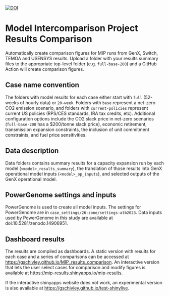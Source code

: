 [![DOI](https://zenodo.org/badge/679337145.svg)](https://doi.org/10.5281/zenodo.14907273)

# Model Intercomparison Project Results Comparison

Automatically create comparison figures for MIP runs from GenX, Switch, TEMOA and USENSYS results. Upload a folder with your results summary files to the appropriate top-level folder (e.g. `full-base-200`) and a GitHub Action will create comparison figures.

## Case name convention

The folders with model results for each case either start with `full` (52-weeks of hourly data) or `20-week`. Folders with `base` represent a net-zero CO2 emission scenario, and folders with `current-policies` represent current US policies (RPS/CES standards, IRA tax credits, etc). Additional configuration options include the CO2 slack price in net-zero scenarios (`full-base-200` has a $200/tonne slack price), economic retirement, transmission expansion constraints, the inclusion of unit commitment constraints, and fuel price sensitivities.

## Data description

Data folders contains summary results for a capacity expansion run by each model (`<model>_results_summary`), the translation of those results into GenX operational model inputs (`<model>_op_inputs`), and selected outputs of the GenX operational model.

## PowerGenome settings and inputs

PowerGenome is used to create all model inputs. The settings for PowerGenome are in `case_settings/26-zone/settings-atb2023`. Data inputs used by PowerGenome in this study are available at doi:10.5281/zenodo.14906951.

## Dashboard results

The results are compiled as dashboards. A static version with results for each case and a series of comparisons can be accessed at <https://gschivley.github.io/MIP_results_comparison>. An interactive version that lets the user select cases for comparison and modify figures is available at <https://mip-results.shinyapps.io/mip-results>.

If the interactive shinyapps website does not work, an experimental version is also available at <https://gschivley.github.io/test-shinylive>.
